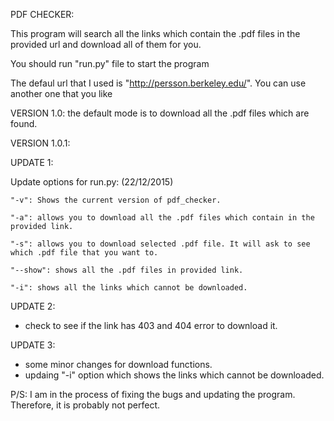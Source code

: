 PDF CHECKER:

This program will search all the links which contain the .pdf files in the provided url and download all of them for you. 

You should run "run.py" file to start the program

The defaul url that I used is "http://persson.berkeley.edu/". You can use another one that you like 

VERSION 1.0: 
  the default mode is to download all the .pdf files which are found. 
  
VERSION 1.0.1: 

UPDATE 1: 

  Update options for run.py: (22/12/2015)
  
    "-v": Shows the current version of pdf_checker.
    
    "-a": allows you to download all the .pdf files which contain in the provided link.
    
    "-s": allows you to download selected .pdf file. It will ask to see which .pdf file that you want to.
    
    "--show": shows all the .pdf files in provided link.
    
    "-i": shows all the links which cannot be downloaded. 

UPDATE 2:  
  - check to see if the link has 403 and 404 error to download it. 
  
UPDATE 3: 
  - some minor changes for download functions. 
  - updaing "-i" option which shows the links which cannot be downloaded. 

P/S: I am in the process of fixing the bugs and updating the program. Therefore, it is probably not perfect. 


